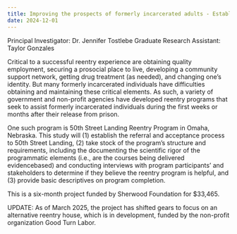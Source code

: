 ```yaml
---
title: Improving the prospects of formerly incarcerated adults - Establishing the processes and procedures of 50th Street Landing Reentry Program (2025)
date: 2024-12-01
---
```


Principal Investigator: Dr. Jennifer Tostlebe
Graduate Research Assistant: Taylor Gonzales

<!--more-->

Critical to a successful reentry experience are obtaining quality employment, securing a prosocial place to live, developing a community support network, getting drug treatment (as needed), and changing one’s identity. But many formerly incarcerated individuals have difficulties obtaining and maintaining these critical elements. As such, a variety of government and non-profit agencies have developed reentry programs that seek to assist formerly incarcerated individuals during the first weeks or months after their release from prison.

One such program is 50th Street Landing Reentry Program in Omaha, Nebraska. This study will (1) establish the referral and acceptance process to 50th Street Landing, (2) take stock of the program’s structure and requirements, including the documenting the scientific rigor of the programmatic elements (i.e., are the courses being delivered evidencebased) and conducting interviews with program participants’ and stakeholders to determine if they believe the reentry program is helpful, and (3) provide basic descriptives on program completion.

This is a six-month project funded by Sherwood Foundation for $33,465.

UPDATE: As of March 2025, the project has shifted gears to focus on an alternative reentry house, which is in development, funded by the non-profit organization Good Turn Labor.
